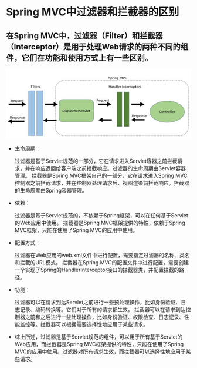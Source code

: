 # Spring MVC中过滤器和拦截器的区别

## 在Spring MVC中，过滤器（Filter）和拦截器（Interceptor）是用于处理Web请求的两种不同的组件，它们在功能和使用方式上有一些区别。

![img_16.png](../../static/img/Java/img_16.png)

- 生命周期：

  过滤器是基于Servlet规范的一部分，它在请求进入Servlet容器之前拦截请求，并在响应返回给客户端之前拦截响应。过滤器的生命周期由Servlet容器管理。
  拦截器是Spring MVC框架自己的一部分，它在请求进入Spring MVC控制器之前拦截请求，并在控制器处理请求后、视图渲染前拦截响应。拦截器的生命周期由Spring容器管理。
  
- 依赖：

  过滤器是基于Servlet规范的，不依赖于Spring框架，可以在任何基于Servlet的Web应用中使用。
  拦截器是Spring MVC框架提供的特性，依赖于Spring MVC框架，只能在使用了Spring MVC的应用中使用。

- 配置方式：

  过滤器在Web应用的web.xml文件中进行配置，需要指定过滤器的名称、类名和拦截的URL模式。
  拦截器在Spring MVC的配置文件中进行配置，需要创建一个实现了Spring的HandlerInterceptor接口的拦截器类，并配置拦截的路径。

- 功能：

  过滤器可以在请求到达Servlet之前进行一些预处理操作，比如身份验证、日志记录、编码转换等。它们对于所有的请求都生效。
  拦截器可以在请求到达控制器之前和之后进行一些处理操作，比如身份验证、权限检查、日志记录、性能监控等。拦截器可以根据需要选择性地应用于某些请求。

- 综上所述，过滤器是基于Servlet规范的组件，可以用于所有基于Servlet的Web应用，而拦截器是Spring MVC框架提供的特性，只能在使用了Spring 
MVC的应用中使用。过滤器对所有请求生效，而拦截器可以选择性地应用于某些请求。